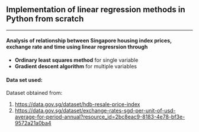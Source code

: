 ## Implementation of linear regression methods in Python from scratch

---

#### Analysis of relationship between Singapore housing index prices, exchange rate and time using linear regresrsion through

-  **Ordinary least squares method** for single variable
-  **Gradient descent algorithm** for multiple variables

#### Data set used:

Dataset obtained from:
1. https://data.gov.sg/dataset/hdb-resale-price-index
2. https://data.gov.sg/dataset/exchange-rates-sgd-per-unit-of-usd-average-for-period-annual?resource_id=2bc8eac9-8183-4e78-bf3e-9572a21a0ba4
